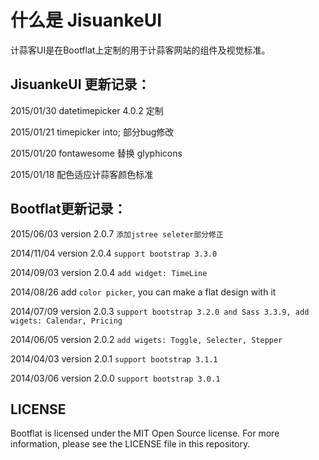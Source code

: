 # 什么是 JisuankeUI

计蒜客UI是在Bootflat上定制的用于计蒜客网站的组件及视觉标准。

## JisuankeUI 更新记录：


2015/01/30 datetimepicker 4.0.2 定制

2015/01/21 timepicker into; 部分bug修改

2015/01/20 fontawesome 替换 glyphicons

2015/01/18 配色适应计蒜客颜色标准

## Bootflat更新记录：

2015/06/03 version 2.0.7 `添加jstree seleter部分修正`

2014/11/04 version 2.0.4 `support bootstrap 3.3.0`

2014/09/03 version 2.0.4 `add widget: TimeLine`

2014/08/26  add `color picker`, you can make a flat design with it

2014/07/09 version 2.0.3 `support bootstrap 3.2.0 and Sass 3.3.9, add wigets: Calendar, Pricing`

2014/06/05 version 2.0.2 `add wigets: Toggle, Selecter, Stepper`

2014/04/03 version 2.0.1 `support bootstrap 3.1.1`

2014/03/06 version 2.0.0 `support bootstrap 3.0.1`

## LICENSE

Bootflat is licensed under the MIT Open Source license. For more information, please see the LICENSE file in this repository.
